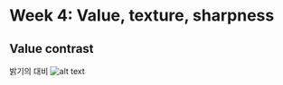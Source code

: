 # Week 4: Value, texture, sharpness
## Value contrast
밝기의 대비
![alt text](http://filmschoolonline.com/images/sample_light_contrast1.jpg)
